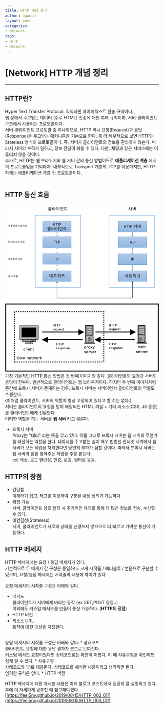 ```yaml
---
title: HTTP 개념 정리
author: ngwoon
layout: post
categories:
- Network
tags:
- HTTP
- Network
---
```


# [Network] HTTP 개념 정리
- - -

## HTTP란?
Hyper Text Transfer Protocol. 직역하면 하이퍼텍스트 전송 규약이다.<br/>
웹 상에서 주고받는 데이터 (주로 HTML) 전송에 대한 여러 규칙이며, 서버-클라이언트 구조에서 사용되는 프로토콜이다.<br/>
서버-클라이언트 프로토콜 중 하나이므로, HTTP 역시 요청(Request)과 응답(Response)을 주고받는 매커니즘을 기본으로 한다. 좀 더 세부적으로 보면 HTTP는 Stateless 형식의 프로토콜이다. 즉, 서버가 클라이언트의 정보를 관리하지 않는다. 따라서 서버의 부하가 덜하고, 정보 전달이 빠를 수 있다. 다만, 채팅과 같은 서비스에는 어울리지 않을 것이다.<br/>
추가로, HTTP는 웹 브라우저와 웹 서버 간의 통신 방법이므로 **애플리케이션 계층** 에서의 프로토콜임을 기억하자. 내부적으로 Transport 계층의 TCP를 이용하지만, HTTP 자체는 애플리케이션 계층 간 프로토콜이다.
<br/><br/>

## HTTP 통신 흐름
![Client-Server](/assets/images/post/Network/HTTP/server-client.jpeg)
![Client-Proxy-Server](/assets/images/post/Network/HTTP/client-proxy-server.png)
가장 기본적인 HTTP 통신 방법은 첫 번째 이미지와 같다. 클라이언트의 요청과 서버의 응답이 전부다. 일반적으로 클라이언트는 웹 브라우저이다. 하지만 두 번째 이미지처럼 중간에 프록시 서버가 존재하는 경우, 프록시 서버는 서버이면서 클라이언트의 역할도 수행한다.<br/>
(이처럼 클라이언트, 서버의 역할이 항상 고정되어 있다고 할 수는 없다.)<br/>
서버는 클라이언트의 요청을 받아 해당되는 HTML 파일 + 기타 리소스(CSS, JS 등등)를 클라이언트에게 전달한다.<br/>
이러한 역할을 하는 서버를 **웹 서버** 라고 부른다.<br/>

* 프록시 서버<br/>
  Proxy는 "대리" 라는 뜻을 갖고 있다. 이름 그대로 프록시 서버는 웹 서버의 무언가를 대신하는 역할을 한다. 데이터를 주고받는 일이 매우 빈번한 인터넷 세계에서 웹 서버가 모든 작업을 처리한다면 당연히 부하가 심할 것이다. 따라서 프록시 서버는 웹 서버의 짐을 덜어주는 작업을 주로 맡는다.<br/>
  ex) 캐싱, 로드 밸런싱, 인증, 로깅, 필터링 등등..

## HTTP의 장점
* 간단함<br/>
  이해하기 쉽고, 태그를 이용하여 구분된 내용 정의가 가능하다.
* 확장 가능<br/>
  서버, 클라이언트 상호 협의 시 추가적인 헤더를 통해 더 많은 정보를 전송, 수신할 수 있다.
* 비연결성(Stateless)<br/>
  서버, 클라이언트가 서로의 상태를 신경쓰지 않으므로 더 빠르고 가벼운 통신이 가능하다.

## HTTP 메세지
HTTP 메세지에는 요청 / 응답 메세지가 있다.<br/>
기본적으로 두 메세지 간 구성은 동일하다. 크게 시작줄 / 헤더블록 / 본문으로 구분할 수 있으며, 요청/응답 메세지는 시작줄의 내용에 차이가 있다.<br/><br/>
요청 메세지의 시작줄 구성은 아래와 같다.
* 메서드<br/>
  클라이언트가 서버에게 바라는 동작 (ex GET,POST 등등..)<br/>
  이외에도 커스텀 메서드를 만들어 통신 가능하다. (**HTTP의 장점**)
* HTTP 버전
* 리소스 URL<br/>
  동작에 대한 대상을 지칭한다.

<br/>
응답 메세지의 시작줄 구성은 아래와 같다.
* 상태코드<br/>
  클라이언트 요청에 대한 응답 결과가 코드로 보여진다.<br/>
  커스텀 메서드 요청이었다면 상태코드로는 확인이 어렵다. 이 때 사유구절을 확인하면 쉽게 알 수 있다.
* 사유구절<br/>
  상태코드와 1:1로 대응된다. 상태코드를 해석한 내용이라고 생각하면 된다.<br/>
  엄격한 규칙은 없다.
* HTTP 버전

HTTP 메세지에 대한 자세한 내용은 아래 블로그 포스트에서 굉장히 잘 설명하고 있다. 후에 더 자세하게 공부할 때 참고해야겠다.<br/>
[https://feel5ny.github.io/2019/08/15/HTTP_003_01/](https://feel5ny.github.io/2019/08/15/HTTP_003_01/)




